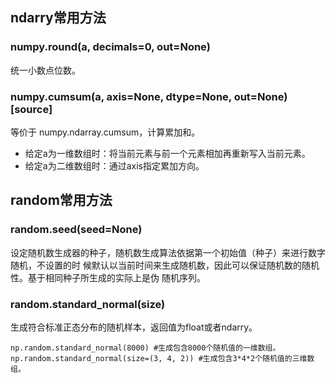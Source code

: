 ## ndarry常用方法

### numpy.round(a, decimals=0, out=None)

统一小数点位数。

### numpy.cumsum(a, axis=None, dtype=None, out=None)[source]

等价于 numpy.ndarray.cumsum，计算累加和。

- 给定a为一维数组时：将当前元素与前一个元素相加再重新写入当前元素。
- 给定a为二维数组时：通过axis指定累加方向。


## random常用方法

### random.seed(seed=None)

设定随机数生成器的种子，随机数生成算法依据第一个初始值（种子）来进行数字随机，不设置的时
候默认以当前时间来生成随机数，因此可以保证随机数的随机性。基于相同种子所生成的实际上是伪
随机序列。

### random.standard_normal(size)

生成符合标准正态分布的随机样本，返回值为float或者ndarry。

```
np.random.standard_normal(8000) #生成包含8000个随机值的一维数组。
np.random.standard_normal(size=(3, 4, 2)) #生成包含3*4*2个随机值的三维数组。
```
